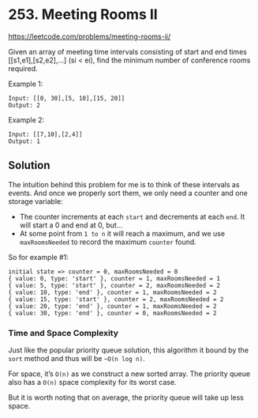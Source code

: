 # 253. Meeting Rooms II

https://leetcode.com/problems/meeting-rooms-ii/

Given an array of meeting time intervals consisting of start and end times [[s1,e1],[s2,e2],...] (si < ei), find the minimum number of conference rooms required.

Example 1:
```
Input: [[0, 30],[5, 10],[15, 20]]
Output: 2
```

Example 2:
```
Input: [[7,10],[2,4]]
Output: 1
```

## Solution

The intuition behind this problem for me is to think of these intervals as events. And once we properly sort them, we only need a counter and one storage variable:
- The counter increments at each `start` and decrements at each `end`. It will start a 0 and end at 0, but…
- At some point from `1 to n` it will reach a maximum, and we use `maxRoomsNeeded` to record the maximum `counter` found.

So for example #1:
```
initial state => counter = 0, maxRoomsNeeded = 0
{ value: 0, type: 'start' }, counter = 1, maxRoomsNeeded = 1
{ value: 5, type: 'start' }, counter = 2, maxRoomsNeeded = 2
{ value: 10, type: 'end' }, counter = 1, maxRoomsNeeded = 2
{ value: 15, type: 'start' }, counter = 2, maxRoomsNeeded = 2
{ value: 20, type: 'end' }, counter = 1, maxRoomsNeeded = 2
{ value: 30, type: 'end' }, counter = 0, maxRoomsNeeded = 2
```

### Time and Space Complexity

Just like the popular priority queue solution, this algorithm it bound by the `sort` method and thus will be `~O(n log n)`.

For space, it’s `O(n)` as we construct a new sorted array. The priority queue also has a `O(n)` space complexity for its worst case.

But it is worth noting that on average, the priority queue will take up less space.
